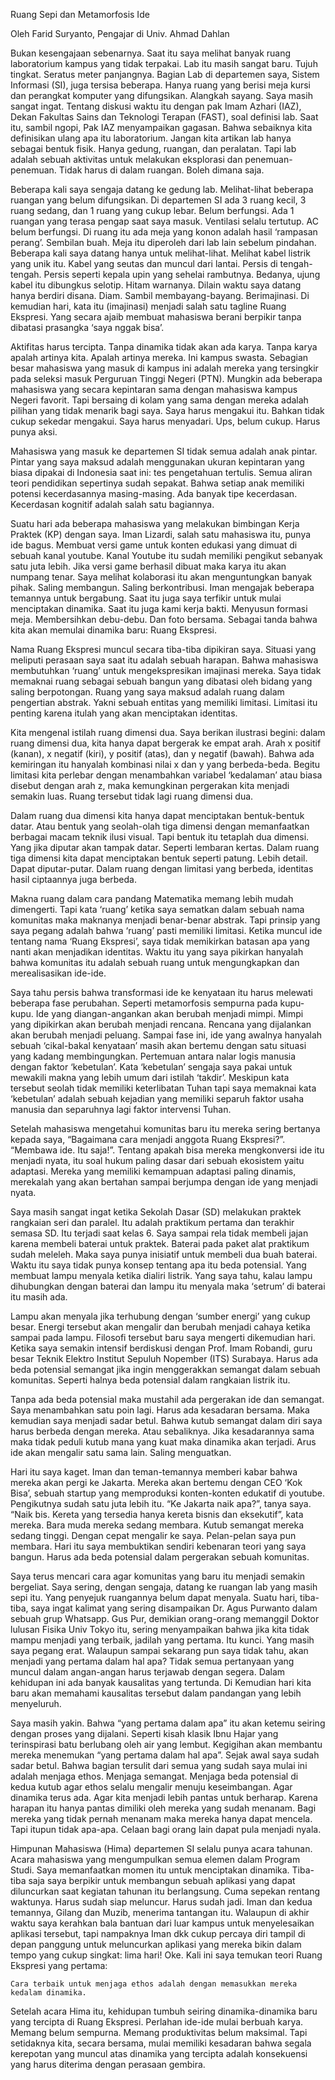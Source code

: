 Ruang Sepi dan Metamorfosis Ide

Oleh Farid Suryanto, Pengajar di Univ. Ahmad Dahlan

Bukan kesengajaan sebenarnya. Saat itu saya melihat banyak ruang laboratorium kampus yang tidak terpakai. Lab itu masih sangat baru. Tujuh tingkat. Seratus meter panjangnya. Bagian Lab di departemen saya, Sistem Informasi (SI), juga tersisa beberapa. Hanya ruang yang berisi meja kursi dan perangkat komputer yang difungsikan. Alangkah sayang. Saya masih sangat ingat. Tentang diskusi waktu itu dengan pak Imam Azhari (IAZ), Dekan Fakultas Sains dan Teknologi Terapan (FAST), soal definisi lab. Saat itu, sambil ngopi, Pak IAZ menyampaikan gagasan. Bahwa sebaiknya kita definisikan ulang apa itu laboratorium. Jangan kita artikan lab hanya sebagai bentuk fisik. Hanya gedung, ruangan, dan peralatan. Tapi lab adalah sebuah aktivitas untuk melakukan eksplorasi dan penemuan-penemuan. Tidak harus di dalam ruangan. Boleh dimana saja.

Beberapa kali saya sengaja datang ke gedung lab. Melihat-lihat beberapa ruangan yang belum difungsikan. Di departemen SI ada 3 ruang kecil, 3 ruang sedang, dan 1 ruang yang cukup lebar. Belum berfungsi. Ada 1 ruangan yang terasa pengap saat saya masuk. Ventilasi selalu tertutup. AC belum berfungsi. Di ruang itu ada meja yang konon adalah hasil ‘rampasan perang’. Sembilan buah. Meja itu diperoleh dari lab lain sebelum pindahan. Beberapa kali saya datang hanya untuk melihat-lihat. Melihat kabel listrik yang unik itu. Kabel yang seutas dan muncul dari lantai. Persis di tengah-tengah. Persis seperti kepala upin yang sehelai rambutnya. Bedanya, ujung kabel itu dibungkus selotip. Hitam warnanya. Dilain waktu saya datang hanya berdiri disana. Diam. Sambil membayang-bayang. Berimajinasi. Di kemudian hari, kata itu (imajinasi) menjadi salah satu tagline Ruang Ekspresi. Yang secara ajaib membuat mahasiswa berani berpikir tanpa dibatasi prasangka ‘saya nggak bisa’.

Aktifitas harus tercipta. Tanpa dinamika tidak akan ada karya. Tanpa karya apalah artinya kita. Apalah artinya mereka. Ini kampus swasta. Sebagian besar mahasiswa yang masuk di kampus ini adalah mereka yang tersingkir pada seleksi masuk Perguruan Tinggi Negeri (PTN). Mungkin ada beberapa mahasiswa yang secara kepintaran sama dengan mahasiswa kampus Negeri favorit. Tapi bersaing di kolam yang sama dengan mereka adalah pilihan yang tidak menarik bagi saya. Saya harus mengakui itu. Bahkan tidak cukup sekedar mengakui. Saya harus menyadari. Ups, belum cukup. Harus punya aksi.

Mahasiswa yang masuk ke departemen SI tidak semua adalah anak pintar. Pintar yang saya maksud adalah menggunakan ukuran kepintaran yang biasa dipakai di Indonesia saat ini: tes pengetahuan tertulis. Semua aliran teori pendidikan sepertinya sudah sepakat. Bahwa setiap anak memiliki potensi kecerdasannya masing-masing. Ada banyak tipe kecerdasan. Kecerdasan kognitif adalah salah satu bagiannya.

Suatu hari ada beberapa mahasiswa yang melakukan bimbingan Kerja Praktek (KP) dengan saya. Iman Lizardi, salah satu mahasiswa itu, punya ide bagus. Membuat versi game untuk konten edukasi yang dimuat di sebuah kanal youtube. Kanal Youtube itu sudah memiliki pengikut sebanyak satu juta lebih. Jika versi game berhasil dibuat maka karya itu akan numpang tenar. Saya melihat kolaborasi itu akan menguntungkan banyak pihak. Saling membangun. Saling berkontribusi. Iman mengajak beberapa temannya untuk bergabung. Saat itu juga saya terfikir untuk mulai menciptakan dinamika. Saat itu juga kami kerja bakti. Menyusun formasi meja. Membersihkan debu-debu. Dan foto bersama. Sebagai tanda bahwa kita akan memulai dinamika baru: Ruang Ekspresi.

Nama Ruang Ekspresi muncul secara tiba-tiba dipikiran saya. Situasi yang meliputi perasaan saya saat itu adalah sebuah harapan. Bahwa mahasiswa membutuhkan ‘ruang’ untuk mengekspresikan imajinasi mereka. Saya tidak memaknai ruang sebagai sebuah bangun yang dibatasi oleh bidang yang saling berpotongan. Ruang yang saya maksud adalah ruang dalam pengertian abstrak. Yakni sebuah entitas yang memiliki limitasi. Limitasi itu penting karena itulah yang akan menciptakan identitas.

Kita mengenal istilah ruang dimensi dua. Saya berikan ilustrasi begini: dalam ruang dimensi dua, kita hanya dapat bergerak ke empat arah. Arah x positif (kanan), x negatif (kiri), y positif (atas), dan y negatif (bawah). Bahwa ada kemiringan itu hanyalah kombinasi nilai x dan y yang berbeda-beda. Begitu limitasi kita perlebar dengan menambahkan variabel ‘kedalaman’ atau biasa disebut dengan arah z, maka kemungkinan pergerakan kita menjadi semakin luas. Ruang tersebut tidak lagi ruang dimensi dua.

Dalam ruang dua dimensi kita hanya dapat menciptakan bentuk-bentuk datar. Atau bentuk yang seolah-olah tiga dimensi dengan memanfaatkan berbagai macam teknik ilusi visual. Tapi bentuk itu tetaplah dua dimensi. Yang jika diputar akan tampak datar. Seperti lembaran kertas. Dalam ruang tiga dimensi kita dapat menciptakan bentuk seperti patung. Lebih detail. Dapat diputar-putar. Dalam ruang dengan limitasi yang berbeda, identitas hasil ciptaannya juga berbeda.

Makna ruang dalam cara pandang Matematika memang lebih mudah dimengerti. Tapi kata ‘ruang’ ketika saya sematkan dalam sebuah nama komunitas maka maknanya menjadi benar-benar abstrak. Tapi prinsip yang saya pegang adalah bahwa ‘ruang’ pasti memiliki limitasi. Ketika muncul ide tentang nama ‘Ruang Ekspresi’, saya tidak memikirkan batasan apa yang nanti akan menjadikan identitas. Waktu itu yang saya pikirkan hanyalah bahwa komunitas itu adalah sebuah ruang untuk mengungkapkan dan merealisasikan ide-ide.

Saya tahu persis bahwa transformasi ide ke kenyataan itu harus melewati beberapa fase perubahan. Seperti metamorfosis sempurna pada kupu-kupu. Ide yang diangan-angankan akan berubah menjadi mimpi. Mimpi yang dipikirkan akan berubah menjadi rencana. Rencana yang dijalankan akan berubah menjadi peluang. Sampai fase ini, ide yang awalnya hanyalah sebuah ‘cikal-bakal kenyataan’ masih akan bertemu dengan satu situasi yang kadang membingungkan. Pertemuan antara nalar logis manusia dengan faktor ‘kebetulan’. Kata ‘kebetulan’ sengaja saya pakai untuk mewakili makna yang lebih umum dari istilah ‘takdir’. Meskipun kata tersebut seolah tidak memiliki keterlibatan Tuhan tapi saya memaknai kata ‘kebetulan’ adalah sebuah kejadian yang memiliki separuh faktor usaha manusia dan separuhnya lagi faktor intervensi Tuhan.

Setelah mahasiswa mengetahui komunitas baru itu mereka sering bertanya kepada saya, “Bagaimana cara menjadi anggota Ruang Ekspresi?”. “Membawa ide. Itu saja!”. Tentang apakah bisa mereka mengkonversi ide itu menjadi nyata, itu soal hukum paling dasar dari sebuah ekosistem yaitu adaptasi. Mereka yang memiliki kemampuan adaptasi paling dinamis, merekalah yang akan bertahan sampai berjumpa dengan ide yang menjadi nyata.

Saya masih sangat ingat ketika Sekolah Dasar (SD) melakukan praktek rangkaian seri dan paralel. Itu adalah praktikum pertama dan terakhir semasa SD. Itu terjadi saat kelas 6. Saya sampai rela tidak membeli jajan karena membeli baterai untuk praktek. Baterai pada paket alat praktikum sudah meleleh. Maka saya punya inisiatif untuk membeli dua buah baterai. Waktu itu saya tidak punya konsep tentang apa itu beda potensial. Yang membuat lampu menyala ketika dialiri listrik. Yang saya tahu, kalau lampu dihubungkan dengan baterai dan lampu itu menyala maka ‘setrum’ di baterai itu masih ada.

Lampu akan menyala jika terhubung dengan ‘sumber energi’ yang cukup besar. Energi tersebut akan mengalir dan berubah menjadi cahaya ketika sampai pada lampu. Filosofi tersebut baru saya mengerti dikemudian hari. Ketika saya semakin intensif berdiskusi dengan Prof. Imam Robandi, guru besar Teknik Elektro Institut Sepuluh Nopember (ITS) Surabaya. Harus ada beda potensial semangat jika ingin menggerakkan semangat dalam sebuah komunitas. Seperti halnya beda potensial dalam rangkaian listrik itu.

Tanpa ada beda potensial maka mustahil ada pergerakan ide dan semangat. Saya menambahkan satu poin lagi. Harus ada kesadaran bersama. Maka kemudian saya menjadi sadar betul. Bahwa kutub semangat dalam diri saya harus berbeda dengan mereka. Atau sebaliknya. Jika kesadarannya sama maka tidak peduli kutub mana yang kuat maka dinamika akan terjadi. Arus ide akan mengalir satu sama lain. Saling menguatkan.

Hari itu saya kaget. Iman dan teman-temannya memberi kabar bahwa mereka akan pergi ke Jakarta. Mereka akan bertemu dengan CEO ‘Kok Bisa’, sebuah startup yang memproduksi konten-konten edukatif di youtube. Pengikutnya sudah satu juta lebih itu. “Ke Jakarta naik apa?”, tanya saya. “Naik bis. Kereta yang tersedia hanya kereta bisnis dan eksekutif”, kata mereka. Bara muda mereka sedang membara. Kutub semangat mereka sedang tinggi. Dengan cepat mengalir ke saya. Pelan-pelan saya pun membara. Hari itu saya membuktikan sendiri kebenaran teori yang saya bangun. Harus ada beda potensial dalam pergerakan sebuah komunitas.

Saya terus mencari cara agar komunitas yang baru itu menjadi semakin bergeliat. Saya sering, dengan sengaja, datang ke ruangan lab yang masih sepi itu. Yang penyejuk ruangannya belum dapat menyala. Suatu hari, tiba-tiba, saya ingat kalimat yang sering disampaikan Dr. Agus Purwanto dalam sebuah grup Whatsapp. Gus Pur, demikian orang-orang memanggil Doktor lulusan Fisika Univ Tokyo itu, sering menyampaikan bahwa jika kita tidak mampu menjadi yang terbaik, jadilah yang pertama. Itu kunci. Yang masih saya pegang erat. Walaupun sampai sekarang pun saya tidak tahu, akan menjadi yang pertama dalam hal apa? Tidak semua pertanyaan yang muncul dalam angan-angan harus terjawab dengan segera. Dalam kehidupan ini ada banyak kausalitas yang tertunda. Di Kemudian hari kita baru akan memahami kausalitas tersebut dalam pandangan yang lebih menyeluruh.

Saya masih yakin. Bahwa “yang pertama dalam apa” itu akan ketemu seiring dengan proses yang dijalani. Seperti kisah klasik Ibnu Hajar yang terinspirasi batu berlubang oleh air yang lembut. Kegigihan akan membantu mereka menemukan “yang pertama dalam hal apa”. Sejak awal saya sudah sadar betul. Bahwa bagian tersulit dari semua yang sudah saya mulai ini adalah menjaga ethos. Menjaga semangat. Menjaga beda potensial di kedua kutub agar ethos selalu mengalir menuju keseimbangan. Agar dinamika terus ada. Agar kita menjadi lebih pantas untuk berharap. Karena harapan itu hanya pantas dimiliki oleh mereka yang sudah menanam. Bagi mereka yang tidak pernah menanam maka mereka hanya dapat mencela. Tapi itupun tidak apa-apa. Celaan bagi orang lain dapat pula menjadi nyala.

Himpunan Mahasiswa (Hima) departemen SI selalu punya acara tahunan. Acara mahasiswa yang mengumpulkan semua elemen dalam Program Studi. Saya memanfaatkan momen itu untuk menciptakan dinamika. Tiba-tiba saja saya berpikir untuk membangun sebuah aplikasi yang dapat diluncurkan saat kegiatan tahunan itu berlangsung. Cuma sepekan rentang waktunya. Harus sudah siap meluncur. Harus sudah jadi. Iman dan kedua temannya, Gilang dan Muzib, menerima tantangan itu. Walaupun di akhir waktu saya kerahkan bala bantuan dari luar kampus untuk menyelesaikan aplikasi tersebut, tapi nampaknya Iman dkk cukup percaya diri tampil di depan panggung untuk meluncurkan aplikasi yang mereka bikin dalam tempo yang cukup singkat: lima hari! Oke. Kali ini saya temukan teori Ruang Ekspresi yang pertama:

    Cara terbaik untuk menjaga ethos adalah dengan memasukkan mereka kedalam dinamika.

Setelah acara Hima itu, kehidupan tumbuh seiring dinamika-dinamika baru yang tercipta di Ruang Ekspresi. Perlahan ide-ide mulai berbuah karya. Memang belum sempurna. Memang produktivitas belum maksimal. Tapi setidaknya kita, secara bersama, mulai memiliki kesadaran bahwa segala kerepotan yang muncul atas dinamika yang tercipta adalah konsekuensi yang harus diterima dengan perasaan gembira.